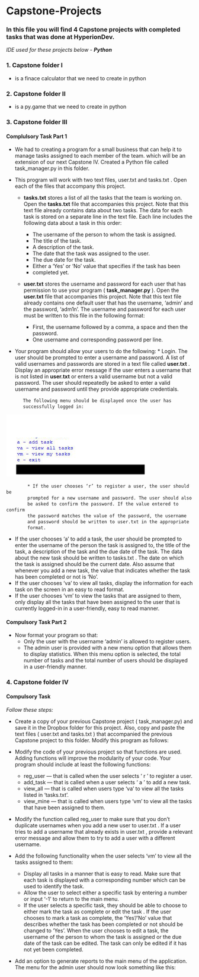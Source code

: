 # Capstone-Projects

### In this file you will find 4 Capstone projects with completed tasks that was done at HyperionDev.

_IDE used for these projects below - **Python**_

### **1. Capstone folder I**
* is a finace calculator that we need to create in python

### **2. Capstone folder II**
* is a py.game that we need to create in python

### **3. Capstone folder III**
#### Complulsory Task Part 1
* We had to creating a program for a small business that can
help it to manage tasks assigned to each member of the team. which will be an extension of our next Capstone IV.
Created a Python file called task_manager.py in this folder.

* This program will work with two text files, user.txt and tasks.txt . Open
each of the files that accompany this project.

    * **tasks.txt** stores a list of all the tasks that the team is working on.
      Open the **tasks.txt** file that accompanies this project. Note that this
      text file already contains data about two tasks. The data for each
      task is stored on a separate line in the text file. Each line includes
      the following data about a task in this order:

        * The username of the person to whom the task is assigned.
        *  The title of the task.
        *  A description of the task.
        *  The date that the task was assigned to the user.
        *  The due date for the task.
        *  Either a ‘Yes’ or ‘No’ value that specifies if the task has been
        *  completed yet.

     * **user.txt** stores the username and password for each user that has
      permission to use your program ( **task_manager.py** ). Open the
      **user.txt** file that accompanies this project. Note that this text file
      already contains one default user that has the username, ‘admin’
      and the password, ‘adm1n’. The username and password for each
      user must be written to this file in the following format:

        * First, the username followed by a comma, a space and then
            the password.
        * One username and corresponding password per line.
 


* Your program should allow your users to do the following:
        * Login. The user should be prompted to enter a username and
         password. A list of valid usernames and passwords are stored in a
         text file called **user.txt** . Display an appropriate error message if the
         user enters a username that is not listed in **user.txt** or enters a valid
         username but not a valid password. The user should repeatedly be
         asked to enter a valid username and password until they provide
         appropriate credentials.

         The following menu should be displayed once the user has
         successfully logged in:
         
![](Capstone%20Project%20III%20(Task%2020)/images/task.png)
            
            * If the user chooses ‘r’ to register a user, the user should be
            prompted for a new username and password. The user should also
            be asked to confirm the password. If the value entered to confirm
            the password matches the value of the password, the username
            and password should be written to user.txt in the appropriate
            format.

* If the user chooses ‘a’ to add a task, the user should be prompted to
enter the username of the person the task is assigned to, the title of
the task, a description of the task and the due date of the task. The
data about the new task should be written to tasks.txt . The date on
which the task is assigned should be the current date. Also assume
that whenever you add a new task, the value that indicates
whether the task has been completed or not is ‘No’.
* If the user chooses ‘va’ to view all tasks, display the information for
each task on the screen in an easy to read format.
* If the user chooses ‘vm’ to view the tasks that are assigned to them,
only display all the tasks that have been assigned to the user that is
currently logged-in in a user-friendly, easy to read manner.

#### Compulsory Task Part 2
* Now format your program so that:
   * Only the user with the username ‘admin’ is allowed to register
     users.
   * The admin user is provided with a new menu option that allows
     them to display statistics. When this menu option is selected, the
     total number of tasks and the total number of users should be
     displayed in a user-friendly manner.

### **4. Capstone folder IV**

#### Compulsory Task

_Follow these steps:_
   * Create a copy of your previous Capstone project ( task_manager.py) and
   save it in the Dropbox folder for this project. Also, copy and paste the text
   files ( user.txt and tasks.txt ) that accompanied the previous Capstone
   project to this folder. Modify this program as follows:
   * Modify the code of your previous project so that functions are used.
   Adding functions will improve the modularity of your code. Your program
   should include at least the following functions:
      * reg_user — that is called when the user selects ‘ r ’ to register a user.
      * add_task — that is called when a user selects ‘ a ’ to add a new task.
      * view_all — that is called when users type ‘va’ to view all the tasks
        listed in ‘tasks.txt’.
      * view_mine — that is called when users type ‘vm’ to view all the
        tasks that have been assigned to them.
        
* Modify the function called reg_user to make sure that you don’t duplicate
usernames when you add a new user to user.txt . If a user tries to add a
username that already exists in user.txt , provide a relevant error message
and allow them to try to add a user with a different username.

* Add the following functionality when the user selects ‘vm’ to view all the
tasks assigned to them:
   * Display all tasks in a manner that is easy to read. Make sure that
each task is displayed with a corresponding number which can be
used to identify the task.
   * Allow the user to select either a specific task by entering a number
or input ‘-1’ to return to the main menu.
   * If the user selects a specific task, they should be able to choose to
either mark the task as complete or edit the task . If the user
chooses to mark a task as complete, the ‘Yes’/’No’ value that
describes whether the task has been completed or not should be
changed to ‘Yes’. When the user chooses to edit a task, the
username of the person to whom the task is assigned or the due
date of the task can be edited. The task can only be edited if it has
not yet been completed.
* Add an option to generate reports to the main menu of the application.
The menu for the admin user should now look something like this:






